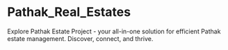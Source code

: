 # Pathak_Real_Estates
Explore Pathak Estate Project - your all-in-one solution for efficient Pathak estate management. Discover, connect, and thrive.
